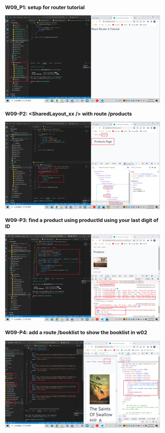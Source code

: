### W09_P1: setup for router tutorial

![](P1.png)

### W09-P2: <SharedLayout_xx /> with route /products

![](P2.png)

### W09-P3: find a product using productId using your last digit of ID

![](P3.png)

### W09-P4: add a route /booklist to show the booklist in w02

![](P4.png)
